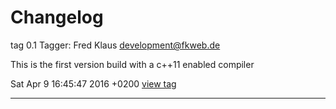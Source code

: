 # Changelog
tag 0.1
Tagger: Fred Klaus <development@fkweb.de>

This is the first version build with a  c++11 enabled compiler

Sat Apr 9 16:45:47 2016 +0200 
[view tag](https://github.com/raldus/libxstd/commit/a23bff87ae52b7aa1a15d47f7aa41fe30db929b0) 

***
